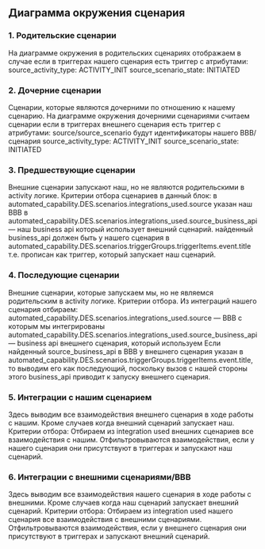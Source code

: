 ## Диаграмма окружения сценария

### 1. Родительские сценарии
На диаграмме окружения в родительских сценариях отображаем в случае если в триггерах нашего сценария есть триггер с атрибутами:
source_activity_type: ACTIVITY_INIT
source_scenario_state: INITIATED

### 2. Дочерние сценарии
Сценарии, которые являются дочерними по отношению к нашему сценарию.
На диаграмме окружения дочерними сценариями считаем сценарии если в триггерах внешнего сценария есть триггер с атрибутами:
source/source_scenario будут идентификаторы нашего ВВВ/сценария
source_activity_type: ACTIVITY_INIT
source_scenario_state: INITIATED

### 3. Предшествующие сценарии
Внешние сценарии запускают наш, но не являются родительскими в activity логике.
Критерии отбора сценариев в данный блок:
в automated_capability.DES.scenarios.integrations_used.source указан наш ВВВ
в automated_capability.DES.scenarios.integrations_used.source_business_api — наш business api который использует внешний сценарий.
найденный business_api должен быть у нашего сценария в  automated_capability.DES.scenarios.triggerGroups.triggerItems.event.title
т.е. прописан как триггер, который запускает наш сценарий.

### 4. Последующие сценарии
Внешние сценарии, которые запускаем мы, но не являемся родительским в activity логике.
Критерии отбора.
Из интеграций нашего сценария отбираем:
automated_capability.DES.scenarios.integrations_used.source — ВВВ с которым мы интегрированы
automated_capability.DES.scenarios.integrations_used.source_business_api — business api внешнего сценария, который используем
Если найденный source_business_api в ВВВ у внешнего сценария указан в automated_capability.DES.scenarios.triggerGroups.triggerItems.event.title,
то выводим его как последующий, поскольку вызов с нашей стороны этого business_api приводит к запуску
внешнего сценария.

### 5. Интеграции с нашим сценарием
Здесь выводим все взаимодействия внешнего сценария в ходе работы с нашим. Кроме случаев когда внешний сценарий запускает наш.
Критерии отбора:
Отбираем из integration used внешних сценариев все взаимодействия с нашим.
Отфильтровываются взаимодействия, если у нашего сценария они присутствуют в триггерах и запускают наш сценарий.

### 6. Интеграции с внешними сценариями/BBB
Здесь выводим все взаимодействия нашего сценария в ходе работы с внешними. Кроме случаев когда наш сценарий запускает внешний сценарий.
Критерии отбора:
Отбираем из integration used нашего сценария все взаимодействия с внешними сценариями.
Отфильтровываются взаимодействия, если у внешнего сценария они присутствуют в триггерах и запускают внешний сценарий.
